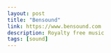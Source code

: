```yaml
---
layout: post
title: "Bensound"
link: https://www.bensound.com
description: Royalty free music
tags: [sound]
---
```

